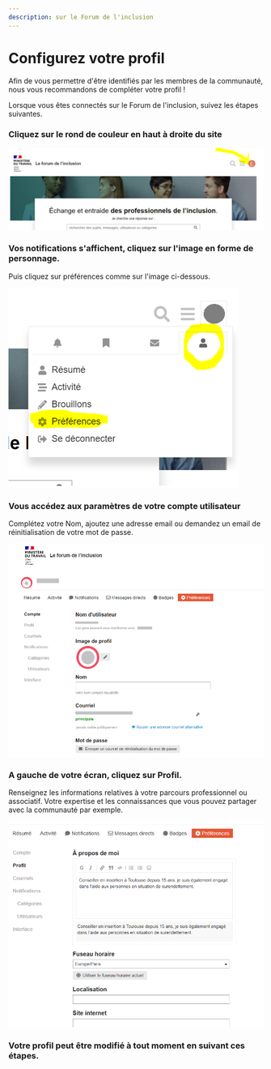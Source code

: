 ```yaml
---
description: sur le Forum de l'inclusion
---
```


# Configurez votre profil

Afin de vous permettre d'être identifiés par les membres de la communauté, nous vous recommandons de compléter votre profil !

Lorsque vous êtes connectés sur le Forum de l'inclusion, suivez les étapes suivantes.



### Cliquez sur le rond de couleur en haut à droite du site

![](../.gitbook/assets/image%20%2813%29.png)





### Vos notifications s'affichent, cliquez sur l'image en forme de personnage.

Puis cliquez sur préférences comme sur l'image ci-dessous.

![](../.gitbook/assets/preferences.png)









### Vous accédez aux paramètres de votre compte utilisateur

Complétez votre Nom, ajoutez une adresse email ou demandez un email de réinitialisation de votre mot de passe.

![](../.gitbook/assets/tempsnip.png)



### A gauche de votre écran, cliquez sur Profil.

Renseignez les informations relatives à votre parcours professionnel ou associatif. Votre expertise et les connaissances que vous pouvez partager avec la communauté par exemple.

![](../.gitbook/assets/image%20%2816%29.png)



### Votre profil peut être modifié à tout moment en suivant ces étapes.



